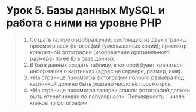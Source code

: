 # Урок 5. Базы данных MySQL и работа с ними на уровне PHP

> 1. Создать галерею изображений, состоящую из двух страниц:
просмотр всех фотографий (уменьшенных копий);
просмотр конкретной фотографии (изображение оригинального размера) по её ID в базе данных.
> 2. В базе данных создать таблицу, в которой будет храниться информация о картинках (адрес на сервере, размер, имя).
> 3. *На странице просмотра фотографии полного размера под картинкой должно быть указано число её просмотров.
> 4. *На странице просмотра галереи список фотографий должен быть отсортирован по популярности. Популярность - число кликов по фотографии.
